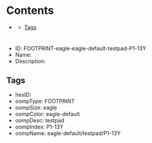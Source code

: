 



Contents
========

* [](#)
	* [Tags](#tags)

# 

- ID: FOOTPRINT-eagle-eagle-default-testpad-P1-13Y
- Name: 
- Description: 

## Tags

- hexID: 
- oompType: FOOTPRINT
- oompSize: eagle
- oompColor: eagle-default
- oompDesc: testpad
- oompIndex: P1-13Y
- oompName: eagle-default/testpad/P1-13Y
